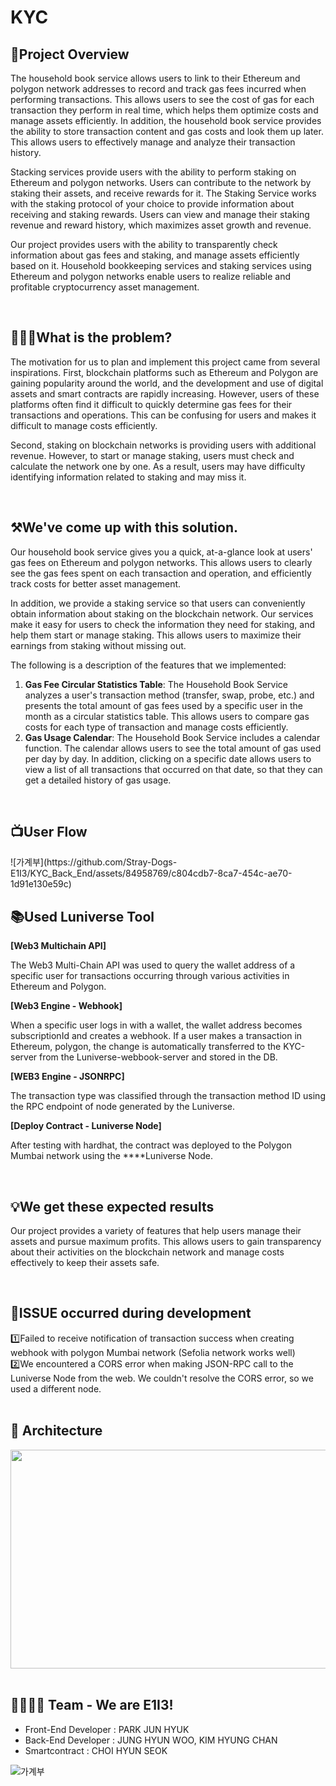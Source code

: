 # KYC
<h2>💎Project Overview</h2>

 The household book service allows users to link to their Ethereum and polygon network addresses to record and track gas fees incurred when performing transactions. This allows users to see the cost of gas for each transaction they perform in real time, which helps them optimize costs and manage assets efficiently. In addition, the household book service provides the ability to store transaction content and gas costs and look them up later. This allows users to effectively manage and analyze their transaction history.

 Stacking services provide users with the ability to perform staking on Ethereum and polygon networks. Users can contribute to the network by staking their assets, and receive rewards for it. The Staking Service works with the staking protocol of your choice to provide information about receiving and staking rewards. Users can view and manage their staking revenue and reward history, which maximizes asset growth and revenue.

 Our project provides users with the ability to transparently check information about gas fees and staking, and manage assets efficiently based on it. Household bookkeeping services and staking services using Ethereum and polygon networks enable users to realize reliable and profitable cryptocurrency asset management.

<br />
<h2>💁🏻‍♂️What is the problem?</h2>

 The motivation for us to plan and implement this project came from several inspirations. First, blockchain platforms such as Ethereum and Polygon are gaining popularity around the world, and the development and use of digital assets and smart contracts are rapidly increasing. However, users of these platforms often find it difficult to quickly determine gas fees for their transactions and operations. This can be confusing for users and makes it difficult to manage costs efficiently.

 Second, staking on blockchain networks is providing users with additional revenue. However, to start or manage staking, users must check and calculate the network one by one. As a result, users may have difficulty identifying information related to staking and may miss it.

<br />
<h2>⚒️We've come up with this solution.</h2>

Our household book service gives you a quick, at-a-glance look at users' gas fees on Ethereum and polygon networks. This allows users to clearly see the gas fees spent on each transaction and operation, and efficiently track costs for better asset management.

In addition, we provide a staking service so that users can conveniently obtain information about staking on the blockchain network. Our services make it easy for users to check the information they need for staking, and help them start or manage staking. This allows users to maximize their earnings from staking without missing out.

The following is a description of the features that we implemented:

1. **Gas Fee Circular Statistics Table**: The Household Book Service analyzes a user's transaction method (transfer, swap, probe, etc.) and presents the total amount of gas fees used by a specific user in the month as a circular statistics table. This allows users to compare gas costs for each type of transaction and manage costs efficiently.
2. **Gas Usage Calendar**: The Household Book Service includes a calendar function. The calendar allows users to see the total amount of gas used per day by day. In addition, clicking on a specific date allows users to view a list of all transactions that occurred on that date, so that they can get a detailed history of gas usage.

<br />
<h2>📺User Flow</h2>
![가계부](https://github.com/Stray-Dogs-E1I3/KYC_Back_End/assets/84958769/c804cdb7-8ca7-454c-ae70-1d91e130e59c)

<br />
<h2>📚Used Luniverse Tool</h2>

**[Web3 Multichain API]**

The Web3 Multi-Chain API was used to query the wallet address of a specific user for transactions occurring through various activities in Ethereum and Polygon.

**[Web3 Engine - Webhook]**

When a specific user logs in with a wallet, the wallet address becomes subscriptionId and creates a webhook. If a user makes a transaction in Ethereum, polygon, the change is automatically transferred to the KYC-server from the Luniverse-webbook-server and stored in the DB.

**[WEB3 Engine - JSONRPC]**

The transaction type was classified through the transaction method ID using the RPC endpoint of node generated by the Luniverse.

**[Deploy Contract - Luniverse Node]**

After testing with hardhat, the contract was deployed to the Polygon Mumbai network using the ****Luniverse Node.

<br />
<h2>💡We get these expected results</h2>

 Our project provides a variety of features that help users manage their assets and pursue maximum profits. This allows users to gain transparency about their activities on the blockchain network and manage costs effectively to keep their assets safe.

<br />
<h2>🚨ISSUE occurred during development</h2>
1️⃣Failed to receive notification of transaction success when creating webhook with polygon Mumbai network (Sefolia network works well)
<br />
2️⃣We encountered a CORS error when making JSON-RPC call to the Luniverse Node from the web. We couldn't resolve the CORS error, so we used a different node.
<br /><br />

<h2>🎨 Architecture</h2>
<img src="https://github.com/Stray-Dogs-E1I3/KYC_Front-end/assets/89543695/1b16ffcb-ca75-461d-b8b4-057d4ce9b19f" width="550px" height="350px" />
<br /><br />

<h2>👨‍👨‍👦‍👦 Team - We are E1I3!</h2>

- Front-End Developer : PARK JUN HYUK
- Back-End Developer : JUNG HYUN WOO, KIM HYUNG CHAN
- Smartcontract : CHOI HYUN SEOK


![가계부](https://github.com/Stray-Dogs-E1I3/KYC_Back_End/assets/84958769/c804cdb7-8ca7-454c-ae70-1d91e130e59c)

